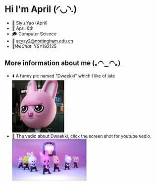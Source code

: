# Hi I'm April ‎(◜◡◝.)

* :eyes: Siyu Yao (April)
* :birthday: April 6th
* :mortar_board: Computer Science
* :e-mail: <scysy2@nottingham.edu.cn>
* :thought_balloon:_WeChat_: YSY192125

## More information about me ‎(｡◠‿◠｡)
* :arrow_down: A funny pic named "Dwaekki" which I like of late <br>
<img src = "../images/Dwaekki.JPG" width="35%" alt="Dwaekki" /> <br>
* :dvd: The vedio about Dwaekki, click the screen shot for youtube vedio. <br>
<a href="https://youtu.be/e07iRgMQHxc" target="_blank"><img src = "../images/skzoo.JPG" width="50%" alt="screen shot"/></a>

